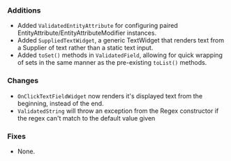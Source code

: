 ### Additions
* Added `ValidatedEntityAttribute` for configuring paired EntityAttribute/EntityAttributeModifier instances.
* Added `SuppliedTextWidget`, a generic TextWidget that renders text from a Supplier of text rather than a static text input.
* Added `toSet()` methods in `ValidatedField`, allowing for quick wrapping of sets in the same manner as the pre-existing `toList()` methods.

### Changes
* `OnClickTextFieldWidget` now renders it's displayed text from the beginning, instead of the end.
* `ValidatedString` will throw an exception from the Regex constructor if the regex can't match to the default value given

### Fixes
* None.
